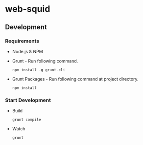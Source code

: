 # web-squid

## Development

### Requirements
* Node.js & NPM

* Grunt - Run following command.

	```shell
 	npm install -g grunt-cli
	```

* Grunt Packages - Run following command at project directory.

	```shell
	npm install
	```

### Start Development

* Build

	```shell
	grunt compile
	```

* Watch

	```shell
	grunt
	```
